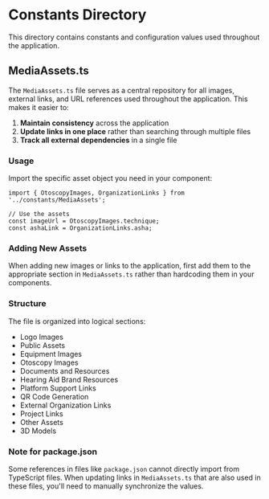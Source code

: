 # Constants Directory

This directory contains constants and configuration values used throughout the application.

## MediaAssets.ts

The `MediaAssets.ts` file serves as a central repository for all images, external links, and URL references used throughout the application. This makes it easier to:

1. **Maintain consistency** across the application
2. **Update links in one place** rather than searching through multiple files
3. **Track all external dependencies** in a single file

### Usage

Import the specific asset object you need in your component:

```tsx
import { OtoscopyImages, OrganizationLinks } from '../constants/MediaAssets';

// Use the assets
const imageUrl = OtoscopyImages.technique;
const ashaLink = OrganizationLinks.asha;
```

### Adding New Assets

When adding new images or links to the application, first add them to the appropriate section in `MediaAssets.ts` rather than hardcoding them in your components.

### Structure

The file is organized into logical sections:
- Logo Images
- Public Assets
- Equipment Images
- Otoscopy Images
- Documents and Resources
- Hearing Aid Brand Resources
- Platform Support Links
- QR Code Generation
- External Organization Links
- Project Links
- Other Assets
- 3D Models

### Note for package.json

Some references in files like `package.json` cannot directly import from TypeScript files. When updating links in `MediaAssets.ts` that are also used in these files, you'll need to manually synchronize the values. 